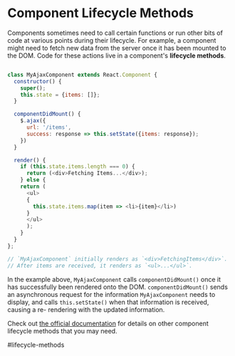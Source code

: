 # Component Lifecycle Methods

Components sometimes need to call certain functions or run other bits of code at
various points during their lifecycle. For example, a component might need to
fetch new data from the server once it has been mounted to the DOM. Code for
these actions live in a component's **lifecycle methods**.

```javascript

class MyAjaxComponent extends React.Component {
  constructor() {
    super();
    this.state = {items: []};
  }

  componentDidMount() {
    $.ajax({
      url: '/items',
      success: response => this.setState({items: response});
    })
  }

  render() {
    if (this.state.items.length === 0) {
      return (<div>Fetching Items...</div>);
    } else {        
    return (
      <ul>
      {
        this.state.items.map(item => <li>{item}</li>)
      }
      </ul>
      );
    }
  }
};

// `MyAjaxComponent` initially renders as `<div>FetchingItems</div>`.
// After items are received, it renders as `<ul>...</ul>`.

```

In the example above, `MyAjaxComponent` calls `componentDidMount()` once it has
successfully been rendered onto the DOM. `componentDidMount()` sends an
asynchronous request for the information `MyAjaxComponent` needs to display, and
calls `this.setState()` when that information is received, causing a re-
rendering with the updated information.

Check out [the official documentation][lifecycle-methods] for details on other component lifecycle methods that you may need. 

[lifecycle-methods]: https://facebook.github.io/react/docs/component-specs.html
#lifecycle-methods
